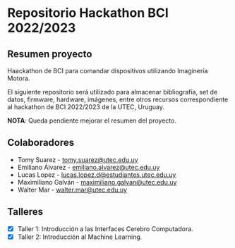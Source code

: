 # Repositorio  Hackathon BCI 2022/2023

## Resumen proyecto
Haackathon de BCI para comandar dispositivos utilizando Imaginería Motora.

El siguiente repositorio será utilizado para almacenar bibliografía, set de datos, firmware, hardware, imágenes, entre otros recursos correspondiente al hackathon de BCI 2022/2023 de la UTEC, Uruguay.

**NOTA**: Queda pendiente mejorar el resumen del proyecto.

## Colaboradores

- Tomy Suarez - tomy.suarez@utec.edu.uy 
- Emiliano Álvarez - emiliano.alvarez@utec.edu.uy 
- Lucas Lopez - lucas.lopez.d@estudiantes.utec.edu.uy 
- Maximiliano Galván - maximiliano.galvan@utec.edu.uy 
- Walter Mar - walter.mar@utec.edu.uy

## Talleres

- [x] Taller 1: Introducción a las Interfaces Cerebro Computadora.
- [x] Taller 2: Introducción al Machine Learning.